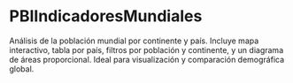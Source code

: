 # PBIIndicadoresMundiales
Análisis de la población mundial por continente y país. Incluye mapa interactivo, tabla por país, filtros por población y continente, y un diagrama de áreas proporcional. Ideal para visualización y comparación demográfica global.
